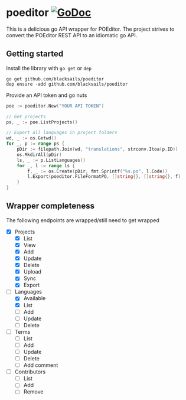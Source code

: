 # poeditor [![GoDoc](https://godoc.org/github.com/blacksails/poeditor?status.svg)](https://godoc.org/github.com/blacksails/poeditor)

This is a delicious go API wrapper for POEditor. The project strives to convert
the POEditor REST API to an idiomatic go API.

## Getting started

Install the library with `go get` or `dep`

```
go get github.com/blacksails/poeditor
dep ensure -add github.com/blacksails/poeditor
```

Provide an API token and go nuts

```go
poe := poeditor.New("YOUR API TOKEN")

// Get projects
ps, _ := poe.ListProjects()

// Export all languages in project folders
wd, _ := os.Getwd()
for _, p := range ps {
    pDir := filepath.Join(wd, "translations", strconv.Itoa(p.ID))
    os.MkdirAll(pDir)
    ls, _ := p.ListLanguages()
    for _, l := range ls {
        f, _ := os.Create(pDir, fmt.Sprintf("%s.po", l.Code))
        l.Export(poeditor.FileFormatPO, []string{}, []string{}, f)
    }
}
```

## Wrapper completeness
The following endpoints are wrapped/still need to get wrapped

- [x] Projects
  - [x] List
  - [x] View
  - [x] Add
  - [x] Update
  - [x] Delete
  - [x] Upload
  - [x] Sync
  - [x] Export
- [ ] Languages
  - [x] Available
  - [x] List
  - [ ] Add
  - [ ] Update
  - [ ] Delete
- [ ] Terms
  - [ ] List
  - [ ] Add
  - [ ] Update
  - [ ] Delete
  - [ ] Add comment
- [ ] Contributors
  - [ ] List
  - [ ] Add
  - [ ] Remove
